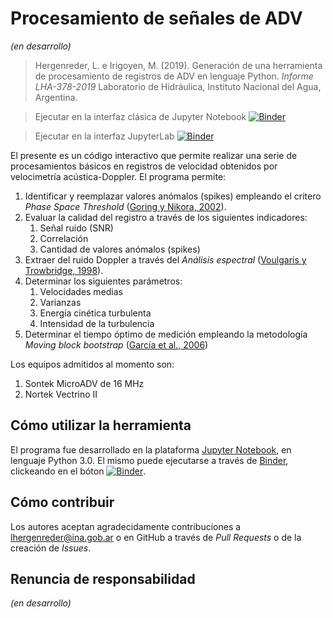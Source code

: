 # Procesamiento de señales de ADV
_(en desarrollo)_
> Hergenreder, L. e Irigoyen, M. (2019). Generación de una herramienta de procesamiento de registros de ADV en lenguaje Python. _Informe LHA-378-2019_ Laboratorio de Hidráulica, Instituto Nacional del Agua, Argentina.

> Ejecutar en la interfaz clásica de Jupyter Notebook [![Binder](https://mybinder.org/badge_logo.svg)](https://mybinder.org/v2/gh/lhergenreder/ADV/master)

> Ejecutar en la interfaz JupyterLab [![Binder](https://mybinder.org/badge_logo.svg)](https://mybinder.org/v2/gh/lhergenreder/ADV/master?urlpath=lab/tree/Procesamiento_ADV.ipynb)

El presente es un código interactivo que permite realizar una serie de procesamientos básicos en registros de velocidad obtenidos por velocimetría acústica-Doppler. El programa permite:
1. Identificar y reemplazar valores anómalos (spikes) empleando el critero _Phase Space Threshold_ ([Goring y Nikora, 2002](https://doi.org/10.1061/(ASCE)0733-9429(2002)128:1(117))).
1. Evaluar la calidad del registro a través de los siguientes indicadores:
   1. Señal ruido (SNR)
   1. Correlación
   1. Cantidad de valores anómalos (spikes)
1. Extraer del ruido Doppler a través del _Análisis espectral_ ([Voulgaris y Trowbridge, 1998](https://doi.org/10.1175/1520-0426(1998)015<0272:EOTADV>2.0.CO;2)).
1. Determinar los siguientes parámetros:
   1. Velocidades medias
   1. Varianzas
   1. Energía cinética turbulenta
   1. Intensidad de la turbulencia
1. Determinar el tiempo óptimo de medición empleando la metodología _Moving block bootstrap_ ([García et al., 2006](https://doi.org/10.1007/s00348-005-0091-8))

Los equipos admitidos al momento son:
1. Sontek MicroADV de 16 MHz
1. Nortek Vectrino II

## Cómo utilizar la herramienta
El programa fue desarrollado en la plataforma [Jupyter Notebook](https://jupyter.org/), en lenguaje Python 3.0. El mismo puede ejecutarse a través de [Binder](https://mybinder.org/), clickeando en el bóton [![Binder](https://mybinder.org/badge_logo.svg)](https://mybinder.org/v2/gh/lhergenreder/ADV/master).

## Cómo contribuir
Los autores aceptan agradecidamente contribuciones a lhergenreder@ina.gob.ar o en GitHub a través de _Pull Requests_ o de la creación de _Issues_.

## Renuncia de responsabilidad
_(en desarrollo)_

